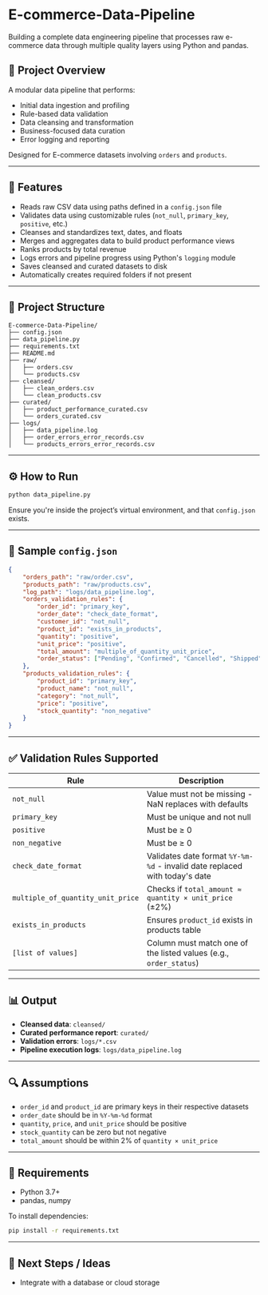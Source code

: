 # E-commerce-Data-Pipeline
Building a complete data engineering pipeline that processes raw e-commerce data through multiple quality layers using Python and pandas. 

## 📌 Project Overview

A modular data pipeline that performs:

* Initial data ingestion and profiling
* Rule-based data validation
* Data cleansing and transformation
* Business-focused data curation
* Error logging and reporting

Designed for E-commerce datasets involving `orders` and `products`.

---

## 💪 Features

* Reads raw CSV data using paths defined in a `config.json` file
* Validates data using customizable rules (`not_null`, `primary_key`, `positive`, etc.)
* Cleanses and standardizes text, dates, and floats
* Merges and aggregates data to build product performance views
* Ranks products by total revenue
* Logs errors and pipeline progress using Python's `logging` module
* Saves cleansed and curated datasets to disk
* Automatically creates required folders if not present

---

## 📁 Project Structure

```
E-commerce-Data-Pipeline/
├── config.json
├── data_pipeline.py
├── requirements.txt
├── README.md
├── raw/
│   ├── orders.csv
│   └── products.csv
├── cleansed/
│   ├── clean_orders.csv
│   └── clean_products.csv
├── curated/
│   ├── product_performance_curated.csv
│   └── orders_curated.csv
├── logs/
│   ├── data_pipeline.log
│   ├── order_errors_error_records.csv
│   └── products_errors_error_records.csv
```

---

## ⚙️ How to Run

```bash
python data_pipeline.py
```

Ensure you're inside the project’s virtual environment, and that `config.json` exists.

---

## 📂 Sample `config.json`

```json
{
    "orders_path": "raw/order.csv",
    "products_path": "raw/products.csv",
    "log_path": "logs/data_pipeline.log",
    "orders_validation_rules": {
        "order_id": "primary_key",
        "order_date": "check_date_format", 
        "customer_id": "not_null",
        "product_id": "exists_in_products",
        "quantity": "positive",
        "unit_price": "positive", 
        "total_amount": "multiple_of_quantity_unit_price",
        "order_status": ["Pending", "Confirmed", "Cancelled", "Shipped", "Delivered","pending", "confirmed", "cancelled", "shipped", "delivered"]
    },
    "products_validation_rules": {
        "product_id": "primary_key", 
        "product_name": "not_null",
        "category": "not_null",
        "price": "positive",
        "stock_quantity": "non_negative"
    }
}
```

---

## ✅ Validation Rules Supported

| Rule                              | Description                                                                |
| --------------------------------- | -------------------------------------------------------------------------- |
| `not_null`                        | Value must not be missing - NaN replaces with defaults                     |
| `primary_key`                     | Must be unique and not null                                                |
| `positive`                        | Must be ≥ 0                                                                |
| `non_negative`                    | Must be ≥ 0                                                                |
| `check_date_format`               | Validates date format `%Y-%m-%d` - invalid date replaced with today's date |
| `multiple_of_quantity_unit_price` | Checks if `total_amount ≈ quantity × unit_price` (±2%)                     |
| `exists_in_products`              | Ensures `product_id` exists in products table                              |
| `[list of values]`                | Column must match one of the listed values (e.g., `order_status`)          |

---

## 📊 Output

* **Cleansed data**: `cleansed/`
* **Curated performance report**: `curated/`
* **Validation errors**: `logs/*.csv`
* **Pipeline execution logs**: `logs/data_pipeline.log`

---

## 🔍 Assumptions

* `order_id` and `product_id` are primary keys in their respective datasets
* `order_date` should be in `%Y-%m-%d` format
* `quantity`, `price`, and `unit_price` should be positive
* `stock_quantity` can be zero but not negative
* `total_amount` should be within 2% of `quantity × unit_price`

---

## 🔧 Requirements

* Python 3.7+
* pandas, numpy

To install dependencies:

```bash
pip install -r requirements.txt
```

---

## 🧠 Next Steps / Ideas

* Integrate with a database or cloud storage
